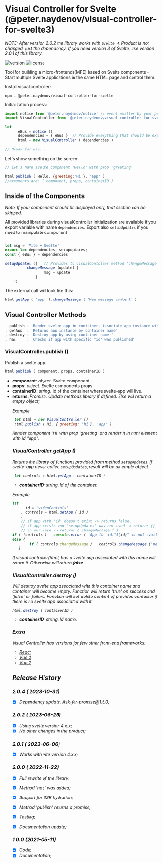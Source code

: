 # Visual Controller for Svelte (@peter.naydenov/visual-controller-for-svelte3)

*NOTE: After version 2.0.2 the library works with `Svelte 4`. Product is not changed, just the dependency. If you need version 3 of Svelte, use version 2.0.1 of this library.*

![version](https://img.shields.io/github/package-json/v/peterNaydenov/visual-controller-for-svelte3)
![license](https://img.shields.io/github/license/peterNaydenov/visual-controller-for-svelte3)



Tool for building a micro-frontends(MFE) based on Svelte components - Start multiple Svelte applications in the same HTML page and control them.

Install visual controller:
```
npm i @peter.naydenov/visual-controller-for-svelte
```

Initialization process:
```js
import notice from '@peter.naydenov/notice' // event emitter by your personal choice.
import VisualController from '@peter.naydenov/visual-controller-for-svelte3'

let 
      eBus = notice ()
    , dependencies = { eBus }  // Provide everything that should be exposed to components 
    , html = new VisualController ( dependencies ) 
    ;
// Ready for use...
```

Let's show something on the screen:
```js
// Let's have svelte component 'Hello' with prop 'greeting'

html.publish ( Hello, {greeting:'Hi'}, 'app' )
//arguments are: ( component, props, containerID )
```

## Inside of the Components

*Note: If your component should be displayed only, that section can be skipped.*

All provided libraries during visualController initialization are available if you export variable with name `dependencies`. Export also `setupUpdates` if you need to manipulate component 

```js

let msg = 'Vite + Svelte'
export let dependencies, setupUpdates;
const { eBus } = dependencies

setupUpdates ({   // Provides to visualContoller method 'changeMessage' 
          changeMessage (update) {
                  msg = update
              }
    })
```

The external call will look like this:

```js
html.getApp ( 'app' ).changeMessage ( 'New message content' )
```




## Visual Controller Methods
```js
  publish : 'Render svelte app in container. Associate app instance with the container.'
, getApp  : 'Returns app instance by container name'
, destroy : 'Destroy app by using container name '
, has     : 'Checks if app with specific "id" was published'
```



### VisualController.publish ()
Publish a svelte app.
```js
html.publish ( component, props, containerID )
```
- **component**: *object*. Svelte component
- **props**: *object*. Svelte components props
- **containerID**: *string*. Id of the container where svelte-app will live.
- **returns**: *Promise<Object>*. Update methods library if defined. Else will return a empty object;

Example:
```js
 let html = new VisualController ();
 html.publish ( Hi, { greeting: 'hi'}, 'app' )
```

Render component 'Hi' with prop 'greeting' and render it in html element with id "app".





### VisualController.getApp ()
Returns the library of functions provided from method `setupUpdates`. If svelte-app never called `setupUpdates`, result will be an empty object.

```js
 let controls = html.getApp ( containerID )
```
- **containerID**: *string*. Id of the container.

Example:
```js
let 
      id = 'videoControls'
    , controls = html.getApp ( id )
    ;
    // if app with 'id' doesn't exist -> returns false, 
    // if app exists and 'setupUpdates' was not used -> returns {}
    // in our case -> returns { changeMessage:f }
if ( !controls )   console.error ( `App for id:"${id}" is not available` )
else {
        if ( controls.changeMessage )   controls.changeMessage ('new title') 
   }
```
If visual controller(html) has a svelte app associated with this name will return it. Otherwise will return **false**.





### VisualController.destroy ()
Will destroy svelte app associated with this container name and container will become empty. Function will return 'true' on success and 'false' on failure. 
Function will not delete content of provided container if there is no svelte app associated with it.

```js
html.destroy ( containerID )
```
- **containerID**: *string*. Id name.



### Extra

Visual Controller has versions for few other front-end frameworks:
- [React](https://github.com/PeterNaydenov/visual-controller-for-react) 
- [Vue 3](https://github.com/PeterNaydenov/visual-controller-for-vue3)
- [Vue 2](https://github.com/PeterNaydenov/visual-controller-for-vue)





## Release History



### 2.0.4 ( 2023-10-31)
- [x] Dependency update. Ask-for-promise@1.5.0;



### 2.0.2 ( 2023-06-25)
- [x] Using svelte version 4.x.x;
- [x] No other changes in the product;

### 2.0.1 ( 2023-06-06)
- [x] Works with vite version 4.x.x;

### 2.0.0 ( 2022-11-22)
- [x] Full rewrite of the library;
- [x] Method 'has' was added;
- [x] Support for SSR hydration;
- [x] Method 'publish' returns a promise;
- [x] Testing;
- [x] Documentation update;



### 1.0.0 (2021-05-11)
- [x] Code;
- [x] Documentation;